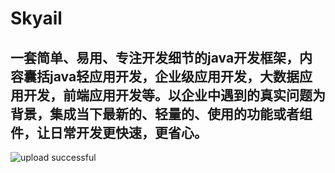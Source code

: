 # Skyail
## 一套简单、易用、专注开发细节的java开发框架，内容囊括java轻应用开发，企业级应用开发，大数据应用开发，前端应用开发等。以企业中遇到的真实问题为背景，集成当下最新的、轻量的、使用的功能或者组件，让日常开发更快速，更省心。

![upload successful](http://www.5ixiudou.com/hexo-images/post-64.png)
